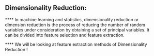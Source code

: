 ## Dimensionality Reduction:

**** In machine learning and statistics, dimensionality reduction or dimension reduction is the process of reducing the 
number of random variables under consideration by obtaining a set of principal variables. It can be divided into 
feature selection and feature extraction.

**** We will be looking at feature extraction methods of Dimensionality Reduction !
